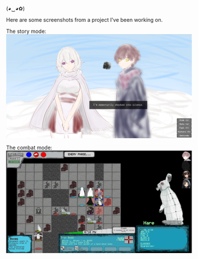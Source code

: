 (◕‿◕✿)

Here are some screenshots from a project I've been working on.

The story mode:
![A first image](df_vn_screenshot.png)

The combat mode:
![A second image](df_combat_screenshot.png)
